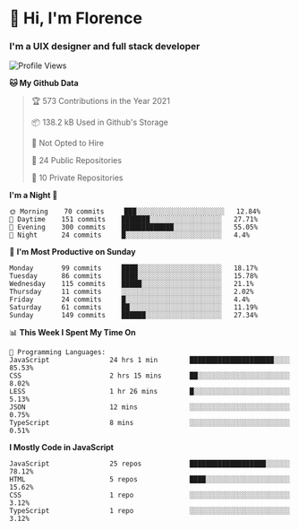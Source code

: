 <h1>👋 Hi, I'm Florence</h1>
<h3>I'm a UIX designer and full stack developer</h3>


<!--START_SECTION:waka-->
![Profile Views](http://img.shields.io/badge/Profile%20Views-2-blue)

**🐱 My Github Data** 

> 🏆 573 Contributions in the Year 2021
 > 
> 📦 138.2 kB Used in Github's Storage 
 > 
> 🚫 Not Opted to Hire
 > 
> 📜 24 Public Repositories 
 > 
> 🔑 10 Private Repositories  
 > 
**I'm a Night 🦉** 

```text
🌞 Morning    70 commits     ███░░░░░░░░░░░░░░░░░░░░░░   12.84% 
🌆 Daytime    151 commits    ███████░░░░░░░░░░░░░░░░░░   27.71% 
🌃 Evening    300 commits    █████████████░░░░░░░░░░░░   55.05% 
🌙 Night      24 commits     █░░░░░░░░░░░░░░░░░░░░░░░░   4.4%

```
📅 **I'm Most Productive on Sunday** 

```text
Monday       99 commits     ████░░░░░░░░░░░░░░░░░░░░░   18.17% 
Tuesday      86 commits     ████░░░░░░░░░░░░░░░░░░░░░   15.78% 
Wednesday    115 commits    █████░░░░░░░░░░░░░░░░░░░░   21.1% 
Thursday     11 commits     ░░░░░░░░░░░░░░░░░░░░░░░░░   2.02% 
Friday       24 commits     █░░░░░░░░░░░░░░░░░░░░░░░░   4.4% 
Saturday     61 commits     ██░░░░░░░░░░░░░░░░░░░░░░░   11.19% 
Sunday       149 commits    ██████░░░░░░░░░░░░░░░░░░░   27.34%

```


📊 **This Week I Spent My Time On** 

```text
💬 Programming Languages: 
JavaScript               24 hrs 1 min        █████████████████████░░░░   85.53% 
CSS                      2 hrs 15 mins       ██░░░░░░░░░░░░░░░░░░░░░░░   8.02% 
LESS                     1 hr 26 mins        █░░░░░░░░░░░░░░░░░░░░░░░░   5.13% 
JSON                     12 mins             ░░░░░░░░░░░░░░░░░░░░░░░░░   0.75% 
TypeScript               8 mins              ░░░░░░░░░░░░░░░░░░░░░░░░░   0.51%

```

**I Mostly Code in JavaScript** 

```text
JavaScript               25 repos            ███████████████████░░░░░░   78.12% 
HTML                     5 repos             ████░░░░░░░░░░░░░░░░░░░░░   15.62% 
CSS                      1 repo              ░░░░░░░░░░░░░░░░░░░░░░░░░   3.12% 
TypeScript               1 repo              ░░░░░░░░░░░░░░░░░░░░░░░░░   3.12%

```



<!--END_SECTION:waka-->
